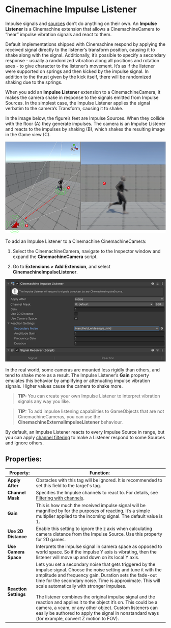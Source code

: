 # Cinemachine Impulse Listener

Impulse signals and [sources](CinemachineImpulseSourceOverview.md) don’t do anything on their own. An **Impulse Listener** is a Cinemachine extension that allows a CinemachineCamera to “hear” impulse vibration signals and react to them. 

Default implementations shipped with Cinemachine respond by applying the received signal directly to the listener’s transform position, causing it to shake along with the signal. Additionally, it’s possible to specify a secondary response - usually a randomized vibration along all positions and rotation axes - to give character to the listener’s movement. It’s as if the listener were supported on springs and then kicked by the impulse signal. In addition to the thrust given by the kick itself, there will be randomized shaking due to the springs.

When you add an **Impulse Listener** extension to a CinemachineCamera, it makes the camera shake in response to the signals emitted from Impulse Sources. In the simplest case, the Impulse Listener applies the signal verbatim to the camera’s Transform, causing it to shake.

In the image below, the figure’s feet are Impulse Sources. When they collide with the floor (A) they generate impulses. The camera is an Impulse Listener and reacts to the impulses by shaking (B), which shakes the resulting image in the Game view (C). 

![In this Scene, the figure’s feet are Impulse Sources. When they collide with the floor (A) they generate impulses. The camera is an Impulse Listener and reacts to the impulses by shaking (B), which shakes the resulting image in the Game view (C). ](images/ImpulseOverview.png)

To add an Impulse Listener to a Cinemachine CinemachineCamera:

1. Select the CinemachineCamera, navigate to the Inspector window and expand the **CinemachineCamera** script.

2. Go to **Extensions > Add Extension**, and select **CinemachineImpulseListener**.

![](images/ImpulseListener.png)

In the real world, some cameras are mounted less rigidly than others, and tend to shake more as a result. The Impulse Listener’s **Gain** property emulates this behavior by amplifying or attenuating impulse vibration signals. Higher values cause the camera to shake more.

>**TIP:** You can create your own Impulse Listener to interpret vibration signals any way you like.

>**TIP:** To add impulse listening capabilities to GameObjects that are not CinemachineCameras, you can use the __CinemachineExternalImpulseListener__ behaviour.

By default, an Impulse Listener reacts to every Impulse Source in range, but you can apply [channel filtering](CinemachineImpulseFiltering.md#ChannelFiltering) to make a Listener respond to some Sources and ignore others.

## Properties:

| Property:           | Function:                                                    |
| ------------------- | ------------------------------------------------------------ |
| **Apply After**     | Obstacles with this tag will be ignored. It is recommended to set this field to the target's tag. |
| **Channel Mask**    | Specifies the Impulse channels to react to. For details, see [Filtering with channels](CinemachineImpulseFiltering.md#ChannelFiltering). |
| **Gain**            | This is how much the received impulse signal will be magnified by for the purposes of reacting. It’s a simple multiplier applied to the incoming signal. The default value is 1.|
| **Use 2D Distance** | Enable this setting to ignore the z axis when calculating camera distance from the Impulse Source. Use this property for 2D games. |
| **Use Camera Space** | Interprets the impulse signal in camera space as opposed to world space.  So if the impulse Y axis is vibrating, then the listener will move up and down on its local Y axis. |
| **Reaction Settings** | Lets you set a secondary noise that gets triggered by the impulse signal. Choose the noise setting and tune it with the amplitude and frequency gain. Duration sets the fade-out time for the secondary noise. Time is approximate. This will scale automatically with stronger impulses.<br /><br />The listener combines the original impulse signal and the reaction and applies it to the object it’s on. This could be a camera, a vcam, or any other object. Custom listeners can easily be authored to apply the signal in nonstandard ways (for example, convert Z motion to FOV). |